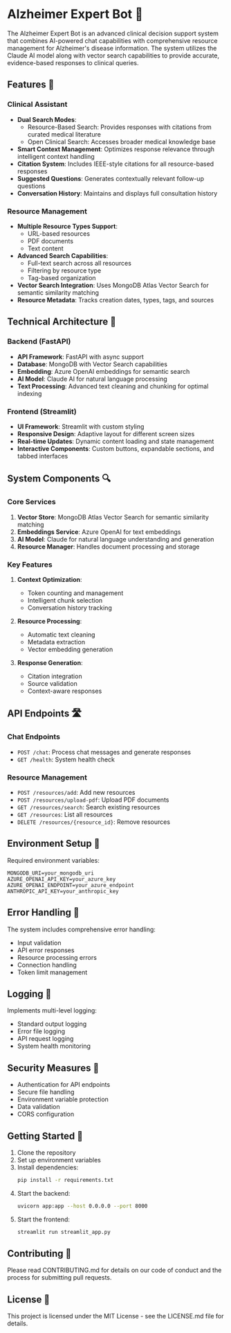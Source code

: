 # Alzheimer Expert Bot 🧠

The Alzheimer Expert Bot is an advanced clinical decision support system that combines AI-powered chat capabilities with comprehensive resource management for Alzheimer's disease information. The system utilizes the Claude AI model along with vector search capabilities to provide accurate, evidence-based responses to clinical queries.

## Features 🌟

### Clinical Assistant
- **Dual Search Modes**:
  - Resource-Based Search: Provides responses with citations from curated medical literature
  - Open Clinical Search: Accesses broader medical knowledge base
- **Smart Context Management**: Optimizes response relevance through intelligent context handling
- **Citation System**: Includes IEEE-style citations for all resource-based responses
- **Suggested Questions**: Generates contextually relevant follow-up questions
- **Conversation History**: Maintains and displays full consultation history

### Resource Management
- **Multiple Resource Types Support**:
  - URL-based resources
  - PDF documents
  - Text content
- **Advanced Search Capabilities**:
  - Full-text search across all resources
  - Filtering by resource type
  - Tag-based organization
- **Vector Search Integration**: Uses MongoDB Atlas Vector Search for semantic similarity matching
- **Resource Metadata**: Tracks creation dates, types, tags, and sources

## Technical Architecture 🔧

### Backend (FastAPI)
- **API Framework**: FastAPI with async support
- **Database**: MongoDB with Vector Search capabilities
- **Embedding**: Azure OpenAI embeddings for semantic search
- **AI Model**: Claude AI for natural language processing
- **Text Processing**: Advanced text cleaning and chunking for optimal indexing

### Frontend (Streamlit)
- **UI Framework**: Streamlit with custom styling
- **Responsive Design**: Adaptive layout for different screen sizes
- **Real-time Updates**: Dynamic content loading and state management
- **Interactive Components**: Custom buttons, expandable sections, and tabbed interfaces

## System Components 🔍

### Core Services
1. **Vector Store**: MongoDB Atlas Vector Search for semantic similarity matching
2. **Embeddings Service**: Azure OpenAI for text embeddings
3. **AI Model**: Claude for natural language understanding and generation
4. **Resource Manager**: Handles document processing and storage

### Key Features
1. **Context Optimization**:
   - Token counting and management
   - Intelligent chunk selection
   - Conversation history tracking

2. **Resource Processing**:
   - Automatic text cleaning
   - Metadata extraction
   - Vector embedding generation

3. **Response Generation**:
   - Citation integration
   - Source validation
   - Context-aware responses

## API Endpoints 🛣️

### Chat Endpoints
- `POST /chat`: Process chat messages and generate responses
- `GET /health`: System health check

### Resource Management
- `POST /resources/add`: Add new resources
- `POST /resources/upload-pdf`: Upload PDF documents
- `GET /resources/search`: Search existing resources
- `GET /resources`: List all resources
- `DELETE /resources/{resource_id}`: Remove resources

## Environment Setup 🔧

Required environment variables:
```
MONGODB_URI=your_mongodb_uri
AZURE_OPENAI_API_KEY=your_azure_key
AZURE_OPENAI_ENDPOINT=your_azure_endpoint
ANTHROPIC_API_KEY=your_anthropic_key
```

## Error Handling 🚨

The system includes comprehensive error handling:
- Input validation
- API error responses
- Resource processing errors
- Connection handling
- Token limit management

## Logging 📝

Implements multi-level logging:
- Standard output logging
- Error file logging
- API request logging
- System health monitoring

## Security Measures 🔐

- Authentication for API endpoints
- Secure file handling
- Environment variable protection
- Data validation
- CORS configuration

## Getting Started 🚀

1. Clone the repository
2. Set up environment variables
3. Install dependencies:
   ```bash
   pip install -r requirements.txt
   ```
4. Start the backend:
   ```bash
   uvicorn app:app --host 0.0.0.0 --port 8000
   ```
5. Start the frontend:
   ```bash
   streamlit run streamlit_app.py
   ```

## Contributing 🤝

Please read CONTRIBUTING.md for details on our code of conduct and the process for submitting pull requests.

## License 📄

This project is licensed under the MIT License - see the LICENSE.md file for details.
